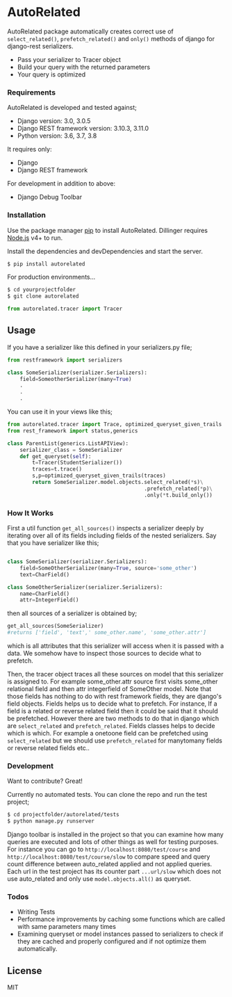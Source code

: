 # AutoRelated
AutoRelated package automatically creates correct use of `select_related()`, `prefetch_related()` and `only()` methods of django for django-rest serializers.

  - Pass your serializer to Tracer object
  - Build your query with the returned parameters
  - Your query is optimized



### Requirements

AutoRelated is developed and tested against;

* Django version: 3.0, 3.0.5
* Django REST framework version: 3.10.3, 3.11.0
* Python version: 3.6, 3.7, 3.8

It requires only:

* Django
* Django REST framework

For development in addition to above:

* Django Debug Toolbar


### Installation
Use the package manager [pip](https://pip.pypa.io/en/stable/) to install AutoRelated.
Dillinger requires [Node.js](https://nodejs.org/) v4+ to run.

Install the dependencies and devDependencies and start the server.

```sh
$ pip install autorelated
```

For production environments...

```sh
$ cd yourprojectfolder
$ git clone autorelated
```

```python
from autorelated.tracer import Tracer 
```

## Usage

If you have a serializer like this defined in your serializers.py file;
```python
from restframework import serializers

class SomeSerializer(serializer.Serializers):
    field=SomeotherSerializer(many=True)
    .
    .
    .

```

You can use it in your views like this;
```python
from autorelated.tracer import Trace, optimized_queryset_given_trails
from rest_framework import status,generics

class ParentList(generics.ListAPIView):
    serializer_class = SomeSerializer
    def get_queryset(self):
        t=Tracer(StudentSerializer())
        traces=t.trace()
        s,p=optimized_queryset_given_trails(traces)
        return SomeSerializer.model.objects.select_related(*s)\
                                            .prefetch_related(*p)\
                                            .only(*t.build_only())

```

### How It Works

First a util function `get_all_sources()` inspects a serializer deeply by iterating over all of its fields including fields of the nested serializers. Say that you have serializer like this;

```python

class SomeSerializer(serializer.Serializers):
    field=SomeOtherSerializer(many=True, source='some_other')
    text=CharField()

class SomeOtherSerializer(serializer.Serializers):
    name=CharField()
    attr=IntegerField()     
```

then all sources of a serializer is obtained by;
```python
get_all_sources(SomeSerializer)
#returns ['field', 'text',' some_other.name', 'some_other.attr']
```

which is all attributes that this serializer will access when it is passed with a data. We somehow have to inspect those sources to decide what to prefetch.

Then, the tracer object traces all these sources on model that this serializer is assigned to. For example some_other.attr source first visits some_other relational field and then attr integerfield of SomeOther model. Note that those fields has nothing to do with rest framework fields, they are django's field objects. Fields helps us to decide what to prefetch. For instance, If a field is a related or reverse related field then it could be said that  it should be prefetched. However there are two methods to do that in django which are `select_related` and `prefetch_related`. Fields classes helps to decide which is which. For example a onetoone field can be prefetched using `select_related` but we should use `prefetch_related` for manytomany fields or reverse related fields etc..
### Development

Want to contribute? Great!

Currently no automated tests. You can clone the repo and run the test project; 

```sh
$ cd projectfolder/autorelated/tests
$ python manage.py runserver
```
Django toolbar is installed in the project so that you can examine how many queries are executed and lots of other things as well for testing purposes. For instance you can go to `http://localhost:8080/test/course` and `http://localhost:8080/test/course/slow` to compare speed and query count difference between auto_related applied and not applied queries. Each url in the test project has its counter part `...url/slow` which does not use auto_related and only use `model.objects.all()` as queryset. 

### Todos

 - Writing Tests
 - Performance improvements by caching some functions which are called with same parameters many times
 - Examining queryset or model instances passed to serializers to check if they are cached and properly configured and if not optimize them automatically.

License
----

MIT

